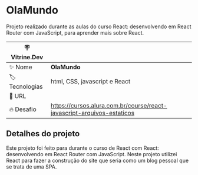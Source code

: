 # OlaMundo

Projeto realizado durante as aulas do curso React: desenvolvendo em React Router com JavaScript, para aprender mais sobre React.


| :placard: Vitrine.Dev |     |
| -------------  | --- |
| :sparkles: Nome        | **OlaMundo**
| :label: Tecnologias | html, CSS, javascript e React
| :rocket: URL         | 
| :fire: Desafio     | https://cursos.alura.com.br/course/react-javascript-arquivos-estaticos




## Detalhes do projeto

Este projeto foi feito para durante o curso de React com React: desenvolvendo em React Router com JavaScript.
Neste projeto utilizei React para fazer a construção do site que seria como um blog pessoal que se trata de uma SPA.
